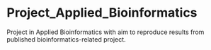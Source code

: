 # Project_Applied_Bioinformatics
Project in Applied Bioinformatics with aim to reproduce results from published bioinformatics-related project. 
